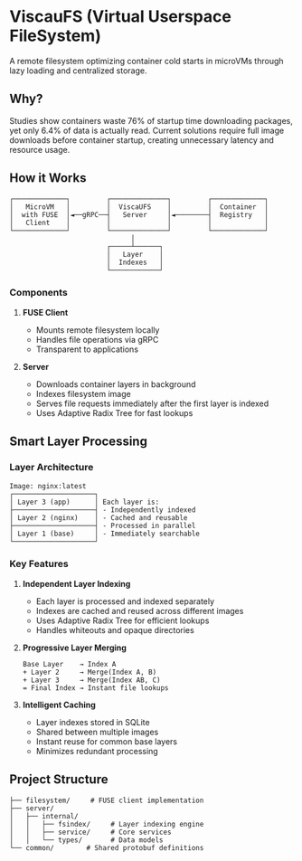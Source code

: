 # ViscauFS (Virtual Userspace FileSystem)

A remote filesystem optimizing container cold starts in microVMs through lazy loading and centralized storage.

## Why?

Studies show containers waste 76% of startup time downloading packages, yet only 6.4% of data is actually read. Current solutions require full image downloads before container startup, creating unnecessary latency and resource usage.

## How it Works

```
┌─────────────┐         ┌──────────────┐         ┌─────────────┐
│   MicroVM   │         │  ViscaUFS    │         │  Container  │
│  with FUSE  │◄──gRPC──┤   Server     │◄────────┤  Registry   │
│   Client    │         │              │         │             │
└─────────────┘         └──────────────┘         └─────────────┘
                              │
                        ┌─────┴──────┐
                        │   Layer    │
                        │  Indexes   │
                        └────────────┘
```

### Components

1. **FUSE Client**
    - Mounts remote filesystem locally
    - Handles file operations via gRPC
    - Transparent to applications

2. **Server**
    - Downloads container layers in background
    - Indexes filesystem image
    - Serves file requests immediately after the first layer is indexed
    - Uses Adaptive Radix Tree for fast lookups


## Smart Layer Processing

### Layer Architecture
```
Image: nginx:latest
┌────────────────────┐
│ Layer 3 (app)      │ Each layer is:
├────────────────────┤ - Independently indexed
│ Layer 2 (nginx)    │ - Cached and reusable
├────────────────────┤ - Processed in parallel
│ Layer 1 (base)     │ - Immediately searchable
└────────────────────┘
```

### Key Features

1. **Independent Layer Indexing**
    - Each layer is processed and indexed separately
    - Indexes are cached and reused across different images
    - Uses Adaptive Radix Tree for efficient lookups
    - Handles whiteouts and opaque directories

2. **Progressive Layer Merging**
   ```
   Base Layer    → Index A
   + Layer 2     → Merge(Index A, B)
   + Layer 3     → Merge(Index AB, C)
   = Final Index → Instant file lookups
   ```

3. **Intelligent Caching**
    - Layer indexes stored in SQLite
    - Shared between multiple images
    - Instant reuse for common base layers
    - Minimizes redundant processing

## Project Structure

```
├── filesystem/     # FUSE client implementation
├── server/
│   ├── internal/
│   │   ├── fsindex/     # Layer indexing engine
│   │   ├── service/     # Core services
│   │   └── types/       # Data models
└── common/        # Shared protobuf definitions
```
